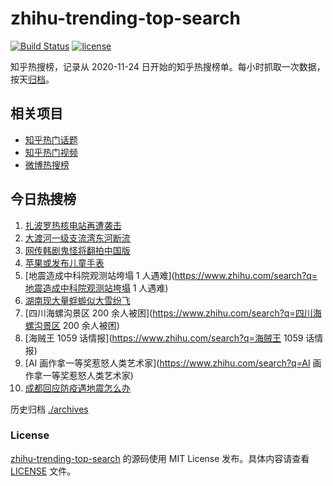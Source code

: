# zhihu-trending-top-search

[![Build Status](https://github.com/justjavac/zhihu-trending-top-search/workflows/ci/badge.svg?branch=main)](https://github.com/justjavac/zhihu-trending-top-search/actions)
[![license](https://img.shields.io/github/license/justjavac/zhihu-trending-top-search)](https://github.com/justjavac/zhihu-trending-top-search/blob/main/LICENSE)

知乎热搜榜，记录从 2020-11-24 日开始的知乎热搜榜单。每小时抓取一次数据，按天[归档](./archives)。

## 相关项目

- [知乎热门话题](https://github.com/justjavac/zhihu-trending-hot-questions)
- [知乎热门视频](https://github.com/justjavac/zhihu-trending-hot-video)
- [微博热搜榜](https://github.com/justjavac/weibo-trending-hot-search)

## 今日热搜榜

<!-- BEGIN -->
<!-- 最后更新时间 Wed Sep 07 2022 03:07:06 GMT+0800 (China Standard Time) -->

1. [扎波罗热核电站再遭袭击](https://www.zhihu.com/search?q=扎波罗热核电站再遭袭击)
1. [大渡河一级支流湾东河断流](https://www.zhihu.com/search?q=大渡河一级支流湾东河断流)
1. [网传韩剧鬼怪将翻拍中国版](https://www.zhihu.com/search?q=网传韩剧鬼怪将翻拍中国版)
1. [苹果或发布儿童手表](https://www.zhihu.com/search?q=苹果或发布儿童手表)
1. [地震造成中科院观测站垮塌 1 人遇难](https://www.zhihu.com/search?q=地震造成中科院观测站垮塌 1 人遇难)
1. [湖南现大量蜉蝣似大雪纷飞](https://www.zhihu.com/search?q=湖南现大量蜉蝣似大雪纷飞)
1. [四川海螺沟景区 200 余人被困](https://www.zhihu.com/search?q=四川海螺沟景区 200 余人被困)
1. [海贼王 1059 话情报](https://www.zhihu.com/search?q=海贼王 1059 话情报)
1. [AI 画作拿一等奖惹怒人类艺术家](https://www.zhihu.com/search?q=AI 画作拿一等奖惹怒人类艺术家)
1. [成都回应防疫遇地震怎么办](https://www.zhihu.com/search?q=成都回应防疫遇地震怎么办)

<!-- END -->

历史归档 [./archives](./archives)

### License

[zhihu-trending-top-search](https://github.com/justjavac/zhihu-trending-top-search)
的源码使用 MIT License 发布。具体内容请查看 [LICENSE](./LICENSE) 文件。

